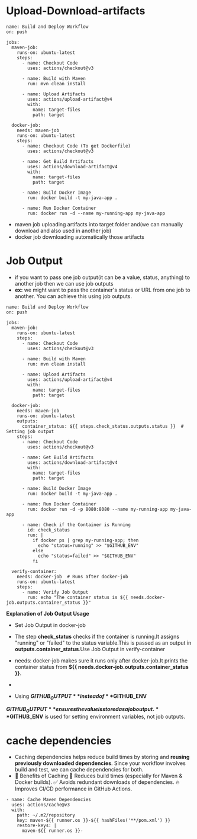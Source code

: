 # Upload-Download-artifacts
```
name: Build and Deploy Workflow
on: push

jobs:
  maven-job:
    runs-on: ubuntu-latest
    steps:
      - name: Checkout Code
        uses: actions/checkout@v3

      - name: Build with Maven
        run: mvn clean install

      - name: Upload Artifacts
        uses: actions/upload-artifact@v4
        with:
          name: target-files
          path: target

  docker-job:
    needs: maven-job
    runs-on: ubuntu-latest
    steps:
      - name: Checkout Code (To get Dockerfile)
        uses: actions/checkout@v3

      - name: Get Build Artifacts
        uses: actions/download-artifact@v4
        with:
          name: target-files
          path: target

      - name: Build Docker Image
        run: docker build -t my-java-app .

      - name: Run Docker Container
        run: docker run -d --name my-running-app my-java-app
```
-  maven job uploading artifacts into target folder and(we can manually download and also used in another job)
-  docker job downloading automatically those artifacts

# Job Output
- if you want to pass one job output(it can be a value, status, anything) to another job then we can use job outputs
- **ex:** we might want to pass the container's status or URL from one job to another. You can achieve this using job outputs.
```
name: Build and Deploy Workflow
on: push

jobs:
  maven-job:
    runs-on: ubuntu-latest
    steps:
      - name: Checkout Code
        uses: actions/checkout@v3

      - name: Build with Maven
        run: mvn clean install

      - name: Upload Artifacts
        uses: actions/upload-artifact@v4
        with:
          name: target-files
          path: target

  docker-job:
    needs: maven-job
    runs-on: ubuntu-latest
    outputs:
      container_status: ${{ steps.check_status.outputs.status }}  # Setting job output
    steps:
      - name: Checkout Code
        uses: actions/checkout@v3

      - name: Get Build Artifacts
        uses: actions/download-artifact@v4
        with:
          name: target-files
          path: target

      - name: Build Docker Image
        run: docker build -t my-java-app .

      - name: Run Docker Container
        run: docker run -d -p 8080:8080 --name my-running-app my-java-app

      - name: Check if the Container is Running
        id: check_status
        run: |
          if docker ps | grep my-running-app; then
            echo "status=running" >> "$GITHUB_ENV"
          else
            echo "status=failed" >> "$GITHUB_ENV"
          fi

  verify-container:
    needs: docker-job  # Runs after docker-job
    runs-on: ubuntu-latest
    steps:
      - name: Verify Job Output
        run: echo "The container status is ${{ needs.docker-job.outputs.container_status }}"
```
**Explanation of Job Output Usage**

- Set Job Output in docker-job

- The step **check_status** checks if the container is running.It assigns "running" or "failed" to the status variable.This is passed as an output in **outputs.container_status**.Use Job Output in verify-container

- needs: docker-job makes sure it runs only after docker-job.It prints the container status from **${{ needs.docker-job.outputs.container_status }}**.
- 
- Using **$GITHUB_OUTPUT** instead of **$GITHUB_ENV**

**$GITHUB_OUTPUT** ensures the value is stored as a job output.
**$GITHUB_ENV** is used for setting environment variables, not job outputs.

# cache dependencies
- Caching dependencies helps reduce build times by storing and **reusing previously downloaded dependencies**. Since your workflow involves build and test, we can cache dependencies for both.
- 🔹 Benefits of Caching
🚀 Reduces build times (especially for Maven & Docker builds).
✅ Avoids redundant downloads of dependencies.
🔥 Improves CI/CD performance in GitHub Actions.
```
- name: Cache Maven Dependencies
  uses: actions/cache@v3
  with:
    path: ~/.m2/repository
    key: maven-${{ runner.os }}-${{ hashFiles('**/pom.xml') }}
    restore-keys: |
      maven-${{ runner.os }}-
```


  

